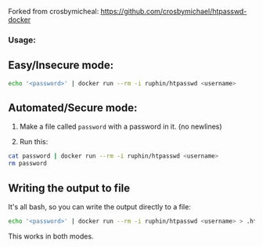 Forked from crosbymicheal:
https://github.com/crosbymichael/htpasswd-docker

### Usage:



## Easy/Insecure mode:

```bash
echo '<password>' | docker run --rm -i ruphin/htpasswd <username>
```


## Automated/Secure mode:


1.  Make a file called `password` with a password in it. (no newlines)

2.  Run this:

```bash
cat password | docker run --rm -i ruphin/htpasswd <username>
rm password
```

## Writing the output to file

It's all bash, so you can write the output directly to a file:

```bash
echo '<password>' | docker run --rm -i ruphin/htpasswd <username> > .htpasswd
```

This works in both modes.
